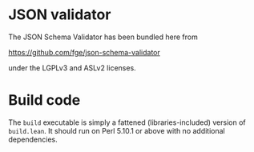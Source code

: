 # JSON validator

The JSON Schema Validator has been bundled here from

https://github.com/fge/json-schema-validator

under the LGPLv3 and ASLv2 licenses.

# Build code

The `build` executable is simply a fattened (libraries-included) version
of `build.lean`. It should run on Perl 5.10.1 or above with no additional
dependencies.
